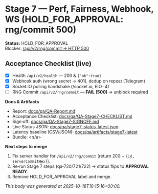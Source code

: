 # Stage 7 — Perf, Fairness, Webhook, WS (HOLD_FOR_APPROVAL: rng/commit 500)

**Status:** HOLD_FOR_APPROVAL  
Blocker: [/api/v2/rng/commit → HTTP 500](docs/qa/blockers/STAGE7-RNG-COMMIT-500-LATEST.md)

## Acceptance Checklist (live)
- [x] Health `/api/v2/health` — 200 & `{"ok":true}`
- [x] Webhook auth (wrong secret → 401), dedup on repeat (Telegram)
- [x] Socket.IO polling handshake (/socket.io, EIO=4)
- [ ] RNG Commit `/api/v2/rng/commit` — **FAIL (500)** → unblock required

**Docs & Artifacts**
- Report: [docs/qa/QA-Report.md](docs/qa/QA-Report.md)
- Acceptance Checklist: [docs/qa/QA-Stage7-CHECKLIST.md](docs/qa/QA-Stage7-CHECKLIST.md)
- Sign‑off: [docs/qa/QA-Stage7-SIGNOFF.md](docs/qa/QA-Stage7-SIGNOFF.md)
- Live Status JSON: [docs/qa/stage7-status-latest.json](docs/qa/stage7-status-latest.json)
- Latency baseline (CSV/JSON): [docs/qa/artifacts/stage7-latest](docs/qa/artifacts/stage7-latest)
- Bundle: <n/a>

**Next steps to merge**
1) Fix server handler for `/api/v2/rng/commit` (return 200 + `{id, serverCommitHex}`).  
2) Re‑run Stage 7 steps (qa‑720/721/722) → status flips to **APPROVAL READY**.  
3) Remove HOLD_FOR_APPROVAL label and merge.

_This body was generated at 2025-10-18T10:15:16+00:00._
